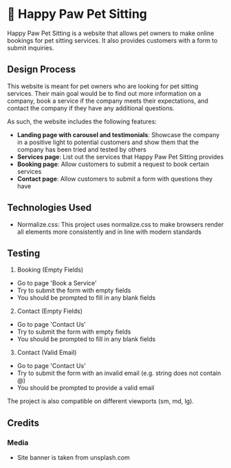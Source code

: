 # 🐶 Happy Paw Pet Sitting
Happy Paw Pet Sitting is a website that allows pet owners to make online bookings for pet sitting services. It also provides customers with a form to submit inquiries.

## Design Process
This website is meant for pet owners who are looking for pet sitting services. Their main goal would be to find out more information on a company, book a service if the company meets their expectations, and contact the company if they have any additional questions.

As such, the website includes the following features:
- **Landing page with carousel and testimonials**: Showcase the company in a positive light to potential customers and show them that the company has been tried and tested by others
- **Services page**: List out the services that Happy Paw Pet Sitting provides
- **Booking page**: Allow customers to submit a request to book certain services
- **Contact page**: Allow customers to submit a form with questions they have

## Technologies Used
- Normalize.css: This project uses normalize.css to make browsers render all elements more consistently and in line with modern standards

## Testing

1. Booking (Empty Fields)
- Go to page 'Book a Service'
- Try to submit the form with empty fields
- You should be prompted to fill in any blank fields

2. Contact (Empty Fields)
- Go to page 'Contact Us'
- Try to submit the form with empty fields
- You should be prompted to fill in any blank fields

3. Contact (Valid Email)
- Go to page 'Contact Us'
- Try to submit the form with an invalid email (e.g. string does not contain @)
- You should be prompted to provide a valid email

The project is also compatible on different viewports (sm, md, lg).

## Credits
### Media
- Site banner is taken from unsplash.com